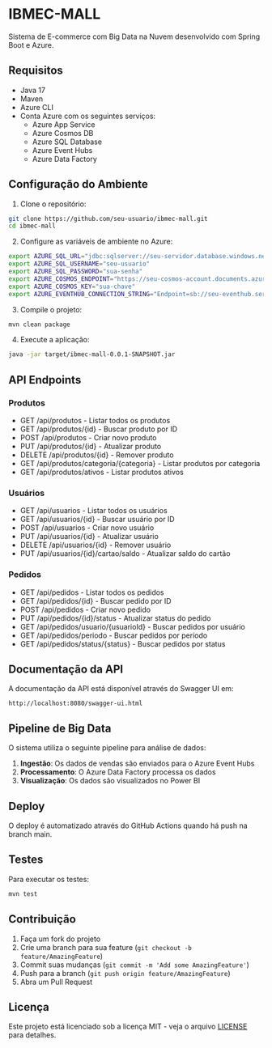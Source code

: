 # IBMEC-MALL

Sistema de E-commerce com Big Data na Nuvem desenvolvido com Spring Boot e Azure.

## Requisitos

- Java 17
- Maven
- Azure CLI
- Conta Azure com os seguintes serviços:
  - Azure App Service
  - Azure Cosmos DB
  - Azure SQL Database
  - Azure Event Hubs
  - Azure Data Factory

## Configuração do Ambiente

1. Clone o repositório:
```bash
git clone https://github.com/seu-usuario/ibmec-mall.git
cd ibmec-mall
```

2. Configure as variáveis de ambiente no Azure:
```bash
export AZURE_SQL_URL="jdbc:sqlserver://seu-servidor.database.windows.net:1433;database=ibmec-mall-db"
export AZURE_SQL_USERNAME="seu-usuario"
export AZURE_SQL_PASSWORD="sua-senha"
export AZURE_COSMOS_ENDPOINT="https://seu-cosmos-account.documents.azure.com:443/"
export AZURE_COSMOS_KEY="sua-chave"
export AZURE_EVENTHUB_CONNECTION_STRING="Endpoint=sb://seu-eventhub.servicebus.windows.net/;SharedAccessKeyName=RootManageSharedAccessKey;SharedAccessKey=sua-chave"
```

3. Compile o projeto:
```bash
mvn clean package
```

4. Execute a aplicação:
```bash
java -jar target/ibmec-mall-0.0.1-SNAPSHOT.jar
```

## API Endpoints

### Produtos
- GET /api/produtos - Listar todos os produtos
- GET /api/produtos/{id} - Buscar produto por ID
- POST /api/produtos - Criar novo produto
- PUT /api/produtos/{id} - Atualizar produto
- DELETE /api/produtos/{id} - Remover produto
- GET /api/produtos/categoria/{categoria} - Listar produtos por categoria
- GET /api/produtos/ativos - Listar produtos ativos

### Usuários
- GET /api/usuarios - Listar todos os usuários
- GET /api/usuarios/{id} - Buscar usuário por ID
- POST /api/usuarios - Criar novo usuário
- PUT /api/usuarios/{id} - Atualizar usuário
- DELETE /api/usuarios/{id} - Remover usuário
- PUT /api/usuarios/{id}/cartao/saldo - Atualizar saldo do cartão

### Pedidos
- GET /api/pedidos - Listar todos os pedidos
- GET /api/pedidos/{id} - Buscar pedido por ID
- POST /api/pedidos - Criar novo pedido
- PUT /api/pedidos/{id}/status - Atualizar status do pedido
- GET /api/pedidos/usuario/{usuarioId} - Buscar pedidos por usuário
- GET /api/pedidos/periodo - Buscar pedidos por período
- GET /api/pedidos/status/{status} - Buscar pedidos por status

## Documentação da API

A documentação da API está disponível através do Swagger UI em:
```
http://localhost:8080/swagger-ui.html
```

## Pipeline de Big Data

O sistema utiliza o seguinte pipeline para análise de dados:

1. **Ingestão**: Os dados de vendas são enviados para o Azure Event Hubs
2. **Processamento**: O Azure Data Factory processa os dados
3. **Visualização**: Os dados são visualizados no Power BI

## Deploy

O deploy é automatizado através do GitHub Actions quando há push na branch main.

## Testes

Para executar os testes:
```bash
mvn test
```

## Contribuição

1. Faça um fork do projeto
2. Crie uma branch para sua feature (`git checkout -b feature/AmazingFeature`)
3. Commit suas mudanças (`git commit -m 'Add some AmazingFeature'`)
4. Push para a branch (`git push origin feature/AmazingFeature`)
5. Abra um Pull Request

## Licença

Este projeto está licenciado sob a licença MIT - veja o arquivo [LICENSE](LICENSE) para detalhes. 